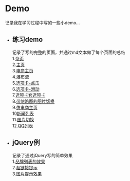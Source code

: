 # Demo
记录我在学习过程中写的一些小demo...
  
* 练习demo 
  ---
  记录了写的完整的页面，并通过md文本做了每个页面的总结  
  1.[杂页](https://blueeeeee.github.io/Demo/练习demo/1杂页/one-index.html)  
  2.[主页](https://blueeeeee.github.io/Demo/练习demo/2主页/index.html)  
  3.[电商主页](https://blueeeeee.github.io/Demo/练习demo/3电商/index.html)  
  4.[瀑布流](https://blueeeeee.github.io/Demo/练习demo/4瀑布流/index.html)    
  5.[选项卡-点击](https://blueeeeee.github.io/Demo/练习demo/6选项卡/tab-click.html)    
  6.[选项卡-滑动](https://blueeeeee.github.io/Demo/练习demo/6选项卡/tab-slide.html)  
  7.[选项卡套选项卡](https://blueeeeee.github.io/Demo/练习demo/7选项卡套选项卡/index.html)  
  8.[带缩略图的图片切换](https://blueeeeee.github.io/Demo/练习demo/8带缩略图的图片切换/index.html)  
  9.[仿电商主页](https://blueeeeee.github.io/Demo/练习demo/9仿电商/index.html)  
  10[新闻列表](https://blueeeeee.github.io/Demo/练习demo/10新闻列表/index.html)  
  11.[图片切换](https://blueeeeee.github.io/Demo/练习demo/11图片切换/index.html)  
  12.[QQ列表](https://blueeeeee.github.io/Demo/练习demo/12QQ列表/index.html)
* jQuery例
  ---  
  记录了通过jQuery写的简单效果  
  1.[品牌列表的效果](https://blueeeeee.github.io/Demo/jQuery例/1品牌列表的效果.html)  
  2.[超链接提示](https://blueeeeee.github.io/Demo/jQuery例/2超链接提示.html)  
  3.[图片提示效果](https://blueeeeee.github.io/Demo/jQuery例/3图片提示效果.html)  
  
